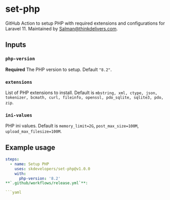 # set-php

GitHub Action to setup PHP with required extensions and configurations for Laravel 11. Maintained by Salman@thinkdelivers.com.

## Inputs

### `php-version`

**Required** The PHP version to setup. Default `"8.2"`.

### `extensions`

List of PHP extensions to install. Default is `mbstring, xml, ctype, json, tokenizer, bcmath, curl, fileinfo, openssl, pdo_sqlite, sqlite3, pdo, zip`.

### `ini-values`

PHP ini values. Default is `memory_limit=2G`, `post_max_size=100M`, `upload_max_filesize=100M`.

## Example usage

```yaml
steps:
  - name: Setup PHP
    uses: skdevelopers/set-php@v1.0.0
    with:
      php-version: '8.2'
**`.github/workflows/release.yml`**:

```yaml

